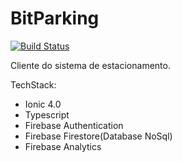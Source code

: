 # BitParking
[![Build Status](https://travis-ci.org/BitParking/frontend-plataform.svg?branch=master)](https://travis-ci.org/BitParking/frontend-plataform)

Cliente do sistema de estacionamento.

TechStack:

* Ionic 4.0
* Typescript
* Firebase Authentication
* Firebase Firestore(Database NoSql)
* Firebase Analytics
